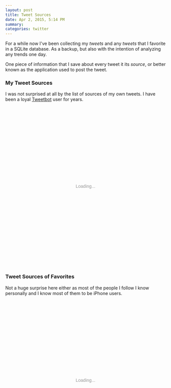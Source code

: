 ```yaml
---
layout: post
title: Tweet Sources
date: Apr 2, 2015, 5:14 PM
summary: 
categories: twitter
---
```


For a while now I've been collecting my *tweets* and any *tweets* that I favorite in a SQLite database.  As a backup, but also with the intention of analyzing any trends one day.

One piece of information that I save about every tweet it its *source*, or better known as the application used to post the tweet.

### My Tweet Sources

I was not surprised at all by the list of sources of my own tweets.  I have been a loyal [Tweetbot](http://tapbots.com/tweetbot/) user for years.  

<div id="chart-1" style="height: 500px; text-align: center; color: #999; line-height: 500px; font-size: 14px; font-family: 'Lucida Grande', 'Lucida Sans Unicode', Verdana, Arial, Helvetica, sans-serif;">Loading...</div><script type="text/javascript">
  new Chartkick.BarChart("chart-1", [["Tweetbot for iOS",1116],["Twitter Web Client",165],["Twitterrific",89],["Instagram",30],["Twitter for Websites",27],["iOS",27],["Spotify",8],["TweetDeck",8],["Tweetbot for Mac",7],["Twitter for Mac",6],["Spotify on iOS",5],["Vine - Make a Scene",5],["Kindle",3],["Nike+ GPS on iOS",3],["Mobile Web",2],["OneShot - Take screenshots",2],["radio3.io",1],["Safari on iOS",1],["Twitter for iPhone",1],["Instapaper",1],["getprismatic.com",1],["IFTTT",1],["Fish: a tap essay on iOS",1],["Evernote Food on iOS",1]], {});
</script>

### Tweet Sources of Favorites

Not a huge surprise here either as most of the people I follow I know personally and I know most of them to be iPhone users.  

<div id="chart-2" style="height: 500px; text-align: center; color: #999; line-height: 500px; font-size: 14px; font-family: 'Lucida Grande', 'Lucida Sans Unicode', Verdana, Arial, Helvetica, sans-serif;">Loading...</div><script type="text/javascript">
  new Chartkick.BarChart("chart-2", [["Twitter for iPhone",57],["Twitter Web Client",38],["Twitter for Android",14],["Hootsuite",9],["TweetDeck",7],["Tweetbot for iOS",7],["iOS",7],["Tweetbot for Mac",5],["Silver Bird",5],["Twitter for Mac",3],["Twitter for iPad",2],["Twitter for  iPhone",1],["SocialFlow",1],["Facebook",1],["Echofon",1],["Crowdbooster",1],["Cloudhopper",1]], {});
</script>

